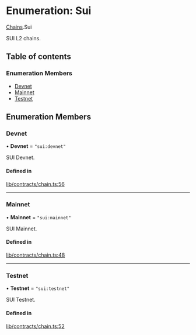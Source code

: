 # Enumeration: Sui

[Chains](../modules/Chains.md).Sui

SUI L2 chains.

## Table of contents

### Enumeration Members

- [Devnet](Chains.Sui.md#devnet)
- [Mainnet](Chains.Sui.md#mainnet)
- [Testnet](Chains.Sui.md#testnet)

## Enumeration Members

### Devnet

• **Devnet** = ``"sui:devnet"``

SUI Devnet.

#### Defined in

[lib/contracts/chain.ts:56](https://github.com/jose-blockchain/tbtc-v2/blob/main/typescript/src/lib/contracts/chain.ts#L56)

___

### Mainnet

• **Mainnet** = ``"sui:mainnet"``

SUI Mainnet.

#### Defined in

[lib/contracts/chain.ts:48](https://github.com/jose-blockchain/tbtc-v2/blob/main/typescript/src/lib/contracts/chain.ts#L48)

___

### Testnet

• **Testnet** = ``"sui:testnet"``

SUI Testnet.

#### Defined in

[lib/contracts/chain.ts:52](https://github.com/jose-blockchain/tbtc-v2/blob/main/typescript/src/lib/contracts/chain.ts#L52)
